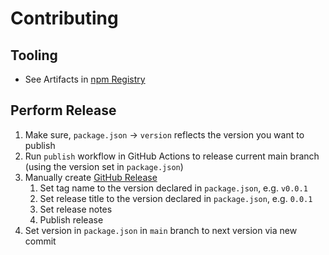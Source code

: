 # Contributing

## Tooling

- See Artifacts in [npm Registry](https://www.npmjs.com/package/ableron)

## Perform Release

1. Make sure, `package.json` → `version` reflects the version you want to publish
2. Run `publish` workflow in GitHub Actions to release current main branch (using the version set in `package.json`)
3. Manually create [GitHub Release](https://github.com/ableron/ableron-js/releases/new)
   1. Set tag name to the version declared in `package.json`, e.g. `v0.0.1`
   2. Set release title to the version declared in `package.json`, e.g. `0.0.1`
   3. Set release notes
   4. Publish release
4. Set version in `package.json` in `main` branch to next version via new commit
